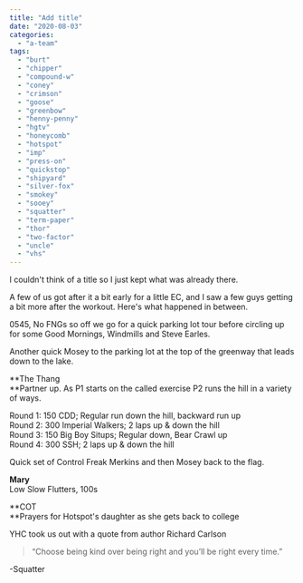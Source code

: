 ```yaml
---
title: "Add title"
date: "2020-08-03"
categories: 
  - "a-team"
tags: 
  - "burt"
  - "chipper"
  - "compound-w"
  - "coney"
  - "crimson"
  - "goose"
  - "greenbow"
  - "henny-penny"
  - "hgtv"
  - "honeycomb"
  - "hotspot"
  - "imp"
  - "press-on"
  - "quickstop"
  - "shipyard"
  - "silver-fox"
  - "smokey"
  - "sooey"
  - "squatter"
  - "term-paper"
  - "thor"
  - "two-factor"
  - "uncle"
  - "vhs"
---
```


I couldn't think of a title so I just kept what was already there.

A few of us got after it a bit early for a little EC, and I saw a few guys getting a bit more after the workout. Here's what happened in between.

0545, No FNGs so off we go for a quick parking lot tour before circling up for some Good Mornings, Windmills and Steve Earles.

Another quick Mosey to the parking lot at the top of the greenway that leads down to the lake.

**The Thang  
**Partner up. As P1 starts on the called exercise P2 runs the hill in a variety of ways.

Round 1: 150 CDD; Regular run down the hill, backward run up  
Round 2: 300 Imperial Walkers; 2 laps up & down the hill  
Round 3: 150 Big Boy Situps; Regular down, Bear Crawl up  
Round 4: 300 SSH; 2 laps up & down the hill

Quick set of Control Freak Merkins and then Mosey back to the flag.

**Mary**  
Low Slow Flutters, 100s

**COT  
**Prayers for Hotspot's daughter as she gets back to college

YHC took us out with a quote from author Richard Carlson

> “Choose being kind over being right and you’ll be right every time.”

\-Squatter
